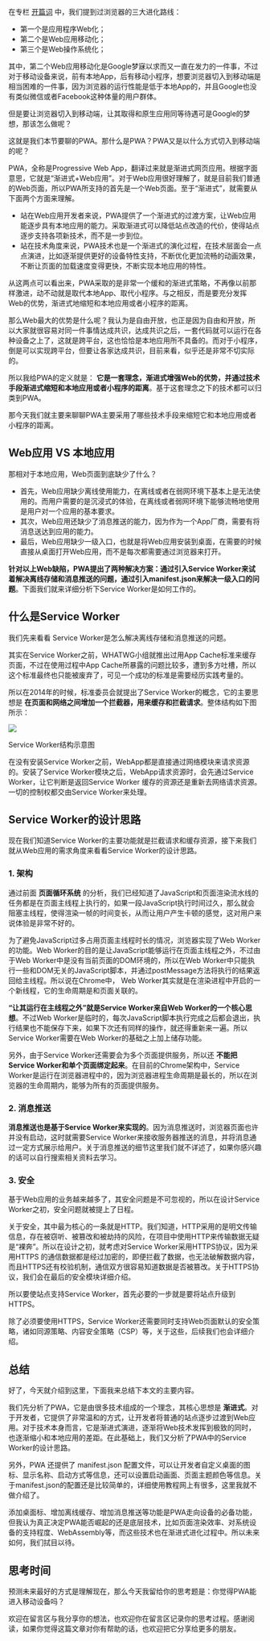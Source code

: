 在专栏 [开篇词](https://time.geekbang.org/column/article/113399) 中，我们提到过浏览器的三大进化路线：

- 第一个是应用程序Web化；
- 第二个是Web应用移动化；
- 第三个是Web操作系统化；

其中，第二个Web应用移动化是Google梦寐以求而又一直在发力的一件事，不过对于移动设备来说，前有本地App，后有移动小程序，想要浏览器切入到移动端是相当困难的一件事，因为浏览器的运行性能是低于本地App的，并且Google也没有类似微信或者Facebook这种体量的用户群体。

但是要让浏览器切入到移动端，让其取得和原生应用同等待遇可是Google的梦想，那该怎么做呢？

这就是我们本节要聊的PWA。那什么是PWA？PWA又是以什么方式切入到移动端的呢？

PWA，全称是Progressive Web App，翻译过来就是渐进式网页应用。根据字面意思，它就是“渐进式+Web应用”。对于Web应用很好理解了，就是目前我们普通的Web页面，所以PWA所支持的首先是一个Web页面。至于“渐进式”，就需要从下面两个方面来理解。

- 站在Web应用开发者来说，PWA提供了一个渐进式的过渡方案，让Web应用能逐步具有本地应用的能力。采取渐进式可以降低站点改造的代价，使得站点逐步支持各项新技术，而不是一步到位。
- 站在技术角度来说，PWA技术也是一个渐进式的演化过程，在技术层面会一点点演进，比如逐渐提供更好的设备特性支持，不断优化更加流畅的动画效果，不断让页面的加载速度变得更快，不断实现本地应用的特性。

从这两点可以看出来，PWA采取的是非常一个缓和的渐进式策略，不再像以前那样激进，动不动就是取代本地App、取代小程序。与之相反，而是要充分发挥Web的优势，渐进式地缩短和本地应用或者小程序的距离。

那么Web最大的优势是什么呢？我认为是自由开放，也正是因为自由和开放，所以大家就很容易对同一件事情达成共识，达成共识之后，一套代码就可以运行在各种设备之上了，这就是跨平台，这也恰恰是本地应用所不具备的。而对于小程序，倒是可以实现跨平台，但要让各家达成共识，目前来看，似乎还是非常不切实际的。

所以我给PWA的定义就是： **它是一套理念，渐进式增强Web的优势，并通过技术手段渐进式缩短和本地应用或者小程序的距离**。基于这套理念之下的技术都可以归类到PWA。

那今天我们就主要来聊聊PWA主要采用了哪些技术手段来缩短它和本地应用或者小程序的距离。

## Web应用 VS 本地应用

那相对于本地应用，Web页面到底缺少了什么？

- 首先，Web应用缺少离线使用能力，在离线或者在弱网环境下基本上是无法使用的。而用户需要的是沉浸式的体验，在离线或者弱网环境下能够流畅地使用是用户对一个应用的基本要求。
- 其次，Web应用还缺少了消息推送的能力，因为作为一个App厂商，需要有将消息送达到应用的能力。
- 最后，Web应用缺少一级入口，也就是将Web应用安装到桌面，在需要的时候直接从桌面打开Web应用，而不是每次都需要通过浏览器来打开。

**针对以上Web缺陷，PWA提出了两种解决方案：通过引入Service Worker来试着解决离线存储和消息推送的问题，通过引入manifest.json来解决一级入口的问题**。下面我们就来详细分析下Service Worker是如何工作的。

## 什么是Service Worker

我们先来看看 Service Worker是怎么解决离线存储和消息推送的问题。

其实在Service Worker之前，WHATWG小组就推出过用App Cache标准来缓存页面，不过在使用过程中App Cache所暴露的问题比较多，遭到多方吐槽，所以这个标准最终也只能被废弃了，可见一个成功的标准是需要经历实践考量的。

所以在2014年的时候，标准委员会就提出了Service Worker的概念，它的主要思想是 **在页面和网络之间增加一个拦截器，用来缓存和拦截请求**。整体结构如下图所示：

![](https://static001.geekbang.org/resource/image/23/12/23b97b087c346cdd378b26b2d158e812.png?wh=1142*420)

Service Worker结构示意图

在没有安装Service Worker之前，WebApp都是直接通过网络模块来请求资源的。安装了Service Worker模块之后，WebApp请求资源时，会先通过Service Worker，让它判断是返回Service Worker 缓存的资源还是重新去网络请求资源。一切的控制权都交由Service Worker来处理。

## Service Worker的设计思路

现在我们知道Service Worker的主要功能就是拦截请求和缓存资源，接下来我们就从Web应用的需求角度来看看Service Worker的设计思路。

### 1\. 架构

通过前面 **页面循环系统** 的分析，我们已经知道了JavaScript和页面渲染流水线的任务都是在页面主线程上执行的，如果一段JavaScript执行时间过久，那么就会阻塞主线程，使得渲染一帧的时间变长，从而让用户产生卡顿的感觉，这对用户来说体验是非常不好的。

为了避免JavaScript过多占用页面主线程时长的情况，浏览器实现了Web Worker的功能。Web Worker的目的是让JavaScript能够运行在页面主线程之外，不过由于Web Worker中是没有当前页面的DOM环境的，所以在Web Worker中只能执行一些和DOM无关的JavaScript脚本，并通过postMessage方法将执行的结果返回给主线程。所以说在Chrome中， Web Worker其实就是在渲染进程中开启的一个新线程，它的生命周期是和页面关联的。

**“让其运行在主线程之外”就是Service Worker来自Web Worker的一个核心思想**。不过Web Worker是临时的，每次JavaScript脚本执行完成之后都会退出，执行结果也不能保存下来，如果下次还有同样的操作，就还得重新来一遍。所以Service Worker需要在Web Worker的基础之上加上储存功能。

另外，由于Service Worker还需要会为多个页面提供服务，所以还 **不能把Service Worker和单个页面绑定起来**。在目前的Chrome架构中，Service Worker是运行在浏览器进程中的，因为浏览器进程生命周期是最长的，所以在浏览器的生命周期内，能够为所有的页面提供服务。

### 2\. 消息推送

**消息推送也是基于Service Worker来实现的**。因为消息推送时，浏览器页面也许并没有启动，这时就需要Service Worker来接收服务器推送的消息，并将消息通过一定方式展示给用户。关于消息推送的细节这里我们就不详述了，如果你感兴趣的话可以自行搜索相关资料去学习。

### 3\. 安全

基于Web应用的业务越来越多了，其安全问题是不可忽视的，所以在设计Service Worker之初，安全问题就被提上了日程。

关于安全，其中最为核心的一条就是HTTP。我们知道，HTTP采用的是明文传输信息，存在被窃听、被篡改和被劫持的风险，在项目中使用HTTP来传输数据无疑是“裸奔”。所以在设计之初，就考虑对Service Worker采用HTTPS协议，因为采用HTTPS 的通信数据都是经过加密的，即便拦截了数据，也无法破解数据内容，而且HTTPS还有校验机制，通信双方很容易知道数据是否被篡改。关于HTTPS协议，我们会在最后的安全模块详细介绍。

所以要使站点支持Service Worker，首先必要的一步就是要将站点升级到HTTPS。

除了必须要使用HTTPS，Service Worker还需要同时支持Web页面默认的安全策略，诸如同源策略、内容安全策略（CSP）等，关于这些，后续我们也会详细介绍。

## 总结

好了，今天就介绍到这里，下面我来总结下本文的主要内容。

我们先分析了PWA，它是由很多技术组成的一个理念，其核心思想是 **渐进式**。对于开发者，它提供了非常温和的方式，让开发者将普通的站点逐步过渡到Web应用。对于技术本身而言，它是渐进式演进，逐渐将Web技术发挥到极致的同时，也逐渐缩小和本地应用的差距。在此基础上，我们又分析了PWA中的Service Worker的设计思路。

另外，PWA 还提供了 manifest.json 配置文件，可以让开发者自定义桌面的图标、显示名称、启动方式等信息，还可以设置启动画面、页面主题颜色等信息。关于manifest.json的配置还是比较简单的，详细使用教程网上有很多，这里我就不做介绍了。

添加桌面标、增加离线缓存、增加消息推送等功能是PWA走向设备的必备功能，但我认为真正决定PWA能否崛起的还是底层技术，比如页面渲染效率、对系统设备的支持程度、WebAssembly等，而这些技术也在渐进式进化过程中。所以未来如何，我们拭目以待。

## 思考时间

预测未来最好的方式是理解现在，那么今天我留给你的思考题是：你觉得PWA能进入移动设备吗？

欢迎在留言区与我分享你的想法，也欢迎你在留言区记录你的思考过程。感谢阅读，如果你觉得这篇文章对你有帮助的话，也欢迎把它分享给更多的朋友。